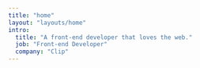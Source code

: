 ```yaml
---
title: "home"
layout: "layouts/home"
intro:
  title: "A front-end developer that loves the web."
  job: "Front-end Developer"
  company: "Clip"
---
```

